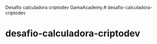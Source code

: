 Desafio calculadora criptodev GamaAcademy.# desafio-calculadora-criptodev
# desafio-calculadora-criptodev
